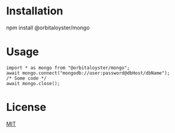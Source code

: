 # Installation
npm install @orbitaloyster/mongo

# Usage
```
import * as mongo from "@orbitaloyster/mongo";
await mongo.connect("mongodb://user:password@dbHost/dbName");
/* Some code */
await mongo.close();
```
# License
[MIT](LICENSE)
